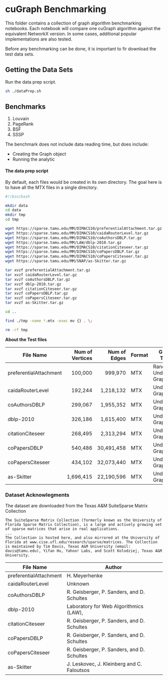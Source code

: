 # cuGraph Benchmarking

This folder contains a collection of graph algorithm benchmarking notebooks.  Each notebook will compare one cuGraph algorithm against the equivalent NetworkX version.  In some cases, additional popular implementations are also tested.

Before any benchmarking can be done, it is important to fir download the test data sets.


## Getting the Data Sets

Run the data prep script.

```bash
sh ./dataPrep.sh
```

## Benchmarks

1. Louvain
2. PageRank
3. BSF
4. SSSP



The benchmark does not include data reading time, but does include:

- Creating the Graph object
- Running the analytic






#### The data prep script  
By default, each files would be created in its own directory.  The goal here is to have all the MTX files in a single directory.


```bash
#!/bin/bash

mkdir data
cd data
mkdir tmp
cd tmp

wget https://sparse.tamu.edu/MM/DIMACS10/preferentialAttachment.tar.gz
wget https://sparse.tamu.edu/MM/DIMACS10/caidaRouterLevel.tar.gz
wget https://sparse.tamu.edu/MM/DIMACS10/coAuthorsDBLP.tar.gz
wget https://sparse.tamu.edu/MM/LAW/dblp-2010.tar.gz
wget https://sparse.tamu.edu/MM/DIMACS10/citationCiteseer.tar.gz
wget https://sparse.tamu.edu/MM/DIMACS10/coPapersDBLP.tar.gz
wget https://sparse.tamu.edu/MM/DIMACS10/coPapersCiteseer.tar.gz
wget https://sparse.tamu.edu/MM/SNAP/as-Skitter.tar.gz

tar xvzf preferentialAttachment.tar.gz
tar xvzf caidaRouterLevel.tar.gz
tar xvzf coAuthorsDBLP.tar.gz
tar xvzf dblp-2010.tar.gz
tar xvzf citationCiteseer.tar.gz
tar xvzf coPapersDBLP.tar.gz
tar xvzf coPapersCiteseer.tar.gz
tar xvzf as-Skitter.tar.gz

cd ..

find ./tmp -name *.mtx -exec mv {} . \;

rm -rf tmp
```



**About the Test files**

| File Name              | Num of Vertices | Num of Edges | Format |  Graph Type               | Symmetric   |
| ---------------------- | --------------: | -----------: |--------|---------------------------|-------------|
| preferentialAttachment |         100,000 |      999,970 | MTX    | Random Undirected Graph   | Yes         |
| caidaRouterLevel       |         192,244 |    1,218,132 | MTX    | Undirected Graph          | Yes         |
| coAuthorsDBLP          |         299,067 |    1,955,352  |MTX    | Undirected Graph          | Yes         |
| dblp-2010              |         326,186 |    1,615,400 | MTX    | Undirected Graph          | Yes         |
| citationCiteseer       |         268,495 |    2,313,294 | MTX    | Undirected Graph          | Yes         |
| coPapersDBLP           |         540,486 |   30,491,458 | MTX    | Undirected Graph          | Yes         |
| coPapersCiteseer       |         434,102 |   32,073,440 | MTX    | Undirected Graph          | Yes         |
| as-Skitter             |       1,696,415 |   22,190,596 | MTX    | Undirected Graph          | Yes         |



### Dataset Acknowlegments

The dataset are downloaded from the Texas A&M SuiteSparse Matrix Collection

```
The SuiteSparse Matrix Collection (formerly known as the University of Florida Sparse Matrix Collection), is a large and actively growing set of sparse matrices that arise in real applications. 
...
The Collection is hosted here, and also mirrored at the University of Florida at www.cise.ufl.edu/research/sparse/matrices. The Collection is maintained by Tim Davis, Texas A&M University (email: davis@tamu.edu), Yifan Hu, Yahoo! Labs, and Scott Kolodziej, Texas A&M University. 
```

| File Name              |  Author        |
| ---------------------- |----------------|
| preferentialAttachment | H. Meyerhenke  |
| caidaRouterLevel       | Unknown        |
| coAuthorsDBLP          | R. Geisberger, P. Sanders, and D. Schultes |
| dblp-2010              | Laboratory for Web Algorithmics (LAW), |
| citationCiteseer       | R. Geisberger, P. Sanders, and D. Schultes  |
| coPapersDBLP           | R. Geisberger, P. Sanders, and D. Schultes  |
| coPapersCiteseer       | R. Geisberger, P. Sanders, and D. Schultes |
| as-Skitter             | J. Leskovec, J. Kleinberg and C. Faloutsos |




